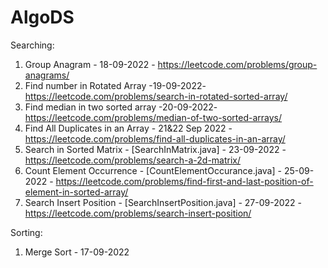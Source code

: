 # AlgoDS

Searching:
  1. Group Anagram - 18-09-2022 - https://leetcode.com/problems/group-anagrams/
  2. Find number in Rotated Array -19-09-2022- https://leetcode.com/problems/search-in-rotated-sorted-array/
  3. Find median in two sorted array -20-09-2022- https://leetcode.com/problems/median-of-two-sorted-arrays/
  4. Find All Duplicates in an Array - 21&22 Sep 2022 - https://leetcode.com/problems/find-all-duplicates-in-an-array/
  5. Search in Sorted Matrix - [SearchInMatrix.java] - 23-09-2022 - https://leetcode.com/problems/search-a-2d-matrix/ 
  6. Count Element Occurrence - [CountElementOccurance.java] - 25-09-2022 - https://leetcode.com/problems/find-first-and-last-position-of-element-in-sorted-array/
  7. Search Insert Position - [SearchInsertPosition.java] - 27-09-2022 - https://leetcode.com/problems/search-insert-position/
  

Sorting:
  1. Merge Sort - 17-09-2022
